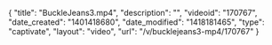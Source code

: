 {
    "title": "BuckleJeans3.mp4",
    "description": "",
    "videoid": "170767",
    "date_created": "1401418680",
    "date_modified": "1418181465",
    "type": "captivate",
    "layout": "video",
    "url": "\/v\/bucklejeans3-mp4\/170767"
}